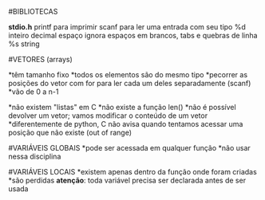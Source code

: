 #BIBLIOTECAS

**stdio.h**
printf para imprimir 
scanf para ler uma entrada com seu tipo
%d inteiro decimal
espaço ignora espaços em brancos, tabs e quebras de linha
%s string 

#VETORES (arrays)

*têm tamanho fixo 
*todos os elementos são do mesmo tipo 
*pecorrer as posições do vetor com for para ler cada um deles separadamente (scanf)
*vão de 0 a n-1


*não existem "listas" em C
*não existe a função len()
*não é possível devolver um vetor; vamos modificar o conteúdo de um vetor 
*diferentemente de python, C não avisa quando tentamos acessar uma posição que não existe (out of range)

#VARIÁVEIS GLOBAIS
*pode ser acessada em qualquer função 
*não usar nessa disciplina 

#VARIÁVEIS LOCAIS
*existem apenas dentro da função onde foram criadas
*são perdidas
**atenção**: toda variável precisa ser declarada antes de ser usada